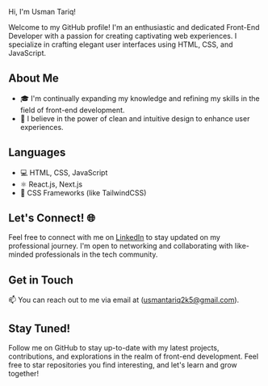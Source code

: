 Hi, I'm Usman Tariq! 

Welcome to my GitHub profile! I'm an enthusiastic and dedicated Front-End Developer with a passion for creating captivating web experiences. I specialize in crafting elegant user interfaces using HTML, CSS, and JavaScript.

## About Me

- 🎓 I'm continually expanding my knowledge and refining my skills in the field of front-end development.
- 🌟 I believe in the power of clean and intuitive design to enhance user experiences.

## Languages

- 💻 HTML, CSS, JavaScript
- ⚛️ React.js, Next.js
- 🎨 CSS Frameworks (like TailwindCSS)

## Let's Connect! 🌐

Feel free to connect with me on [LinkedIn](https://www.linkedin.com/in/usmantariqq/) to stay updated on my professional journey. I'm open to networking and collaborating with like-minded professionals in the tech community.

## Get in Touch

📫 You can reach out to me via email at (usmantariq2k5@gmail.com).

## Stay Tuned!

Follow me on GitHub to stay up-to-date with my latest projects, contributions, and explorations in the realm of front-end development. Feel free to star repositories you find interesting, and let's learn and grow together! 
